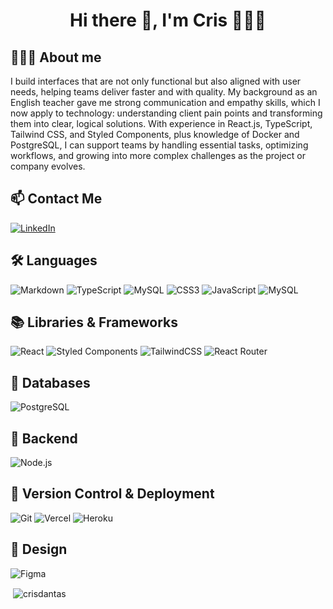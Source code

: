 <h1 align="center"> Hi there 👋, I'm Cris 👨🏻‍💻</h1>

## 👨🏻‍💻 About me
I build interfaces that are not only functional but also aligned with user needs, helping teams deliver faster and with quality. My background as an English teacher gave me strong communication and empathy skills, which I now apply to technology: understanding client pain points and transforming them into clear, logical solutions. With experience in React.js, TypeScript, Tailwind CSS, and Styled Components, plus knowledge of Docker and PostgreSQL, I can support teams by handling essential tasks, optimizing workflows, and growing into more complex challenges as the project or company evolves.

## 📫 Contact Me

[![LinkedIn](https://img.shields.io/badge/LinkedIn-0A66C2?style=for-the-badge&logo=linkedin&logoColor=white)](https://linkedin.com/in/sarah-dantas-157260382)

## 🛠️ Languages

![Markdown](https://img.shields.io/badge/Markdown-000000?style=for-the-badge&logo=markdown&logoColor=white)
![TypeScript](https://img.shields.io/badge/TypeScript-007ACC?style=for-the-badge&logo=typescript&logoColor=white)
![MySQL](https://img.shields.io/badge/MySQL-00000F?style=for-the-badge&logo=mysql&logoColor=white)
![CSS3](https://img.shields.io/badge/CSS3-1572B6?style=for-the-badge&logo=css3&logoColor=white)
![JavaScript](https://img.shields.io/badge/JavaScript-F7DF1E?style=for-the-badge&logo=javascript&logoColor=black)
![MySQL](https://img.shields.io/badge/MySQL-00000F?style=for-the-badge&logo=mysql&logoColor=white)

## 📚 Libraries & Frameworks

![React](https://img.shields.io/badge/React-20232A?style=for-the-badge&logo=react&logoColor=61DAFB)
![Styled Components](https://img.shields.io/badge/Styled--Components-DB7093?style=for-the-badge&logo=styled-components&logoColor=white)
![TailwindCSS](https://img.shields.io/badge/TailwindCSS-06B6D4?style=for-the-badge&logo=tailwind-css&logoColor=white)
![React Router](https://img.shields.io/badge/React_Router-CA4245?style=for-the-badge&logo=react-router&logoColor=white)


## 💾 Databases
![PostgreSQL](https://img.shields.io/badge/PostgreSQL-336791?style=for-the-badge&logo=postgresql&logoColor=white)

## 🔧 Backend
![Node.js](https://img.shields.io/badge/Node.js-339933?style=for-the-badge&logo=node.js&logoColor=white)

## 🚀 Version Control & Deployment

![Git](https://img.shields.io/badge/Git-F05032?style=for-the-badge&logo=git&logoColor=white)
![Vercel](https://img.shields.io/badge/Vercel-000000?style=for-the-badge&logo=vercel&logoColor=white)
![Heroku](https://img.shields.io/badge/Heroku-430098?style=for-the-badge&logo=heroku&logoColor=white)

## 🎨 Design

![Figma](https://img.shields.io/badge/Figma-F24E1E?style=for-the-badge&logo=figma&logoColor=white)

<p><img"
      src="https://github-readme-stats.vercel.app/api/top-langs?username=crisdantas&show_icons=true&locale=pt-Br&layout=compact&theme=dark"
      alt="crisdantas" /></p>

  <p>&nbsp;<img align="center"
      src="https://github-readme-stats.vercel.app/api?username=crisdantas&show_icons=true&locale=pt-Br&theme=dark"
      alt="crisdantas" /></p>
